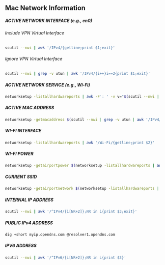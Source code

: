 ## Mac Network Information

##### ACTIVE NETWORK INTERFACE (e.g., en0)
###### Include VPN Virtual Interface
```bash
scutil --nwi | awk '/IPv4/{getline;print $1;exit}'
```

###### Ignore VPN Virtual Interface
```bash
scutil --nwi | grep -v utun | awk '/IPv4/{i++}i==2{print $1;exit}'
```

##### ACTIVE NETWORK SERVICE (e.g., Wi-Fi)
```bash
networksetup -listallhardwareports | awk -F': ' -v v="$(scutil --nwi | grep -v utun | awk '/IPv4/{i++}i==2{print $1;exit}')" '$0~v{print a}{a=$NF}'
```

##### ACTIVE MAC ADDRESS
```bash
networksetup -getmacaddress $(scutil --nwi | grep -v utun | awk '/IPv4/{i++}i==2{print $1;exit}') | awk '{print $3}'
```

##### WI-FI INTERFACE
```bash
networksetup -listallhardwareports | awk '/Wi-Fi/{getline;print $2}'
```

##### WI-FI POWER
```bash
networksetup -getairportpower $(networksetup -listallhardwareports | awk -F': ' '/Wi-Fi/{getline;print $2}') | awk '{print $NF}'
```

##### CURRENT SSID
```bash
networksetup -getairportnetwork $(networksetup -listallhardwareports | awk -F': ' '/Wi-Fi/{getline;print $2}') | awk -F': ' '{print $NF}'
```

##### INTERNAL IP ADDRESS
```bash
scutil --nwi | awk '/^IPv4/{i[NR+2]};NR in i{print $3;exit}'
```

##### PUBLIC IPv4 ADDRESS
```bash
dig +short myip.opendns.com @resolver1.opendns.com
```

##### IPV6 ADDRESS
```bash
scutil --nwi | awk '/^IPv6/{i[NR+2]};NR in i{print $3}'
```

